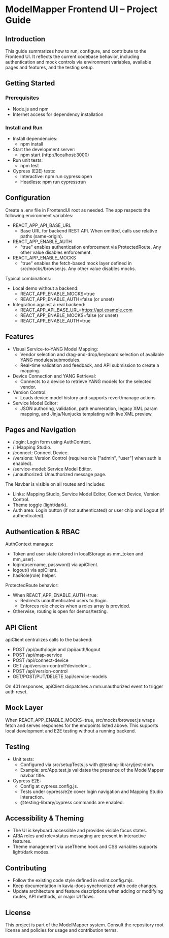 # ModelMapper Frontend UI – Project Guide

## Introduction

This guide summarizes how to run, configure, and contribute to the Frontend UI. It reflects the current codebase behavior, including authentication and mock controls via environment variables, available pages and features, and the testing setup.

## Getting Started

### Prerequisites

- Node.js and npm
- Internet access for dependency installation

### Install and Run

- Install dependencies:
  - npm install
- Start the development server:
  - npm start (http://localhost:3000)
- Run unit tests:
  - npm test
- Cypress (E2E) tests:
  - Interactive: npm run cypress:open
  - Headless: npm run cypress:run

## Configuration

Create a .env file in FrontendUI root as needed. The app respects the following environment variables:

- REACT_APP_API_BASE_URL
  - Base URL for backend REST API. When omitted, calls use relative paths (same-origin).
- REACT_APP_ENABLE_AUTH
  - "true" enables authentication enforcement via ProtectedRoute. Any other value disables enforcement.
- REACT_APP_ENABLE_MOCKS
  - "true" enables the fetch-based mock layer defined in src/mocks/browser.js. Any other value disables mocks.

Typical combinations:
- Local demo without a backend:
  - REACT_APP_ENABLE_MOCKS=true
  - REACT_APP_ENABLE_AUTH=false (or unset)
- Integration against a real backend:
  - REACT_APP_API_BASE_URL=https://api.example.com
  - REACT_APP_ENABLE_MOCKS=false (or unset)
  - REACT_APP_ENABLE_AUTH=true

## Features

- Visual Service-to-YANG Model Mapping:
  - Vendor selection and drag-and-drop/keyboard selection of available YANG modules/submodules.
  - Real-time validation and feedback, and API submission to create a mapping.
- Device Connection and YANG Retrieval:
  - Connects to a device to retrieve YANG models for the selected vendor.
- Version Control:
  - Loads device model history and supports revert/manage actions.
- Service Model Editor:
  - JSON authoring, validation, path enumeration, legacy XML param mapping, and Jinja/Nunjucks templating with live XML preview.

## Pages and Navigation

- /login: Login form using AuthContext.
- /: Mapping Studio.
- /connect: Connect Device.
- /versions: Version Control (requires role ["admin", "user"] when auth is enabled).
- /service-model: Service Model Editor.
- /unauthorized: Unauthorized message page.

The Navbar is visible on all routes and includes:
- Links: Mapping Studio, Service Model Editor, Connect Device, Version Control.
- Theme toggle (light/dark).
- Auth area: Login button (if not authenticated) or user chip and Logout (if authenticated).

## Authentication & RBAC

AuthContext manages:
- Token and user state (stored in localStorage as mm_token and mm_user).
- login(username, password) via apiClient.
- logout() via apiClient.
- hasRole(role) helper.

ProtectedRoute behavior:
- When REACT_APP_ENABLE_AUTH=true:
  - Redirects unauthenticated users to /login.
  - Enforces role checks when a roles array is provided.
- Otherwise, routing is open for demos/testing.

## API Client

apiClient centralizes calls to the backend:
- POST /api/auth/login and /api/auth/logout
- POST /api/map-service
- POST /api/connect-device
- GET /api/version-control?deviceId=...
- POST /api/version-control
- GET/POST/PUT/DELETE /api/service-models

On 401 responses, apiClient dispatches a mm:unauthorized event to trigger auth reset.

## Mock Layer

When REACT_APP_ENABLE_MOCKS=true, src/mocks/browser.js wraps fetch and serves responses for the endpoints listed above. This supports local development and E2E testing without a running backend.

## Testing

- Unit tests:
  - Configured via src/setupTests.js with @testing-library/jest-dom.
  - Example: src/App.test.js validates the presence of the ModelMapper navbar title.
- Cypress E2E:
  - Config at cypress.config.js.
  - Tests under cypress/e2e cover login navigation and Mapping Studio interaction.
  - @testing-library/cypress commands are enabled.

## Accessibility & Theming

- The UI is keyboard accessible and provides visible focus states.
- ARIA roles and role=status messaging are present in interactive features.
- Theme management via useTheme hook and CSS variables supports light/dark modes.

## Contributing

- Follow the existing code style defined in eslint.config.mjs.
- Keep documentation in kavia-docs synchronized with code changes.
- Update architecture and feature descriptions when adding or modifying routes, API methods, or major UI flows.

## License

This project is part of the ModelMapper system. Consult the repository root license and policies for usage and contribution terms.
